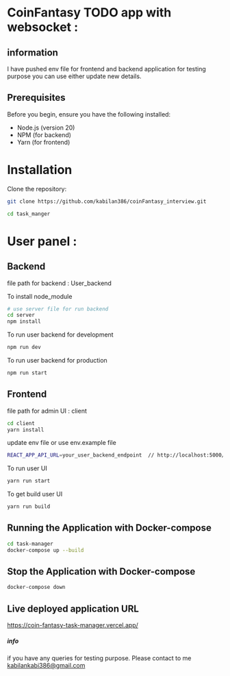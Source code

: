 # CoinFantasy TODO app with websocket :

## information

I have pushed env file for frontend and backend application for testing purpose you can use either update new details.

## Prerequisites
Before you begin, ensure you have the following installed:

- Node.js (version 20)
- NPM (for backend)
- Yarn (for frontend)

# Installation
Clone the repository:

```bash
git clone https://github.com/kabilan386/coinFantasy_interview.git

cd task_manger

```

# User panel : 

## Backend

file path for backend : User_backend 

To install node_module 

```bash 
# use server file for run backend
cd server
npm install 
```
To run user backend for development 
```bash
npm run dev 
```
To run user backend for production 
```bash
npm run start 
```

## Frontend

file path for admin UI : client

```bash
cd client
yarn install 
```

update env file or use env.example file 
```bash
REACT_APP_API_URL=your_user_backend_endpoint  // http://localhost:5000/
```

To run user UI 
```bash
yarn run start 
```

To get build user UI
```bash
yarn run build 
```

## Running the Application with Docker-compose
```bash
cd task-manager
docker-compose up --build
```

## Stop the Application with Docker-compose
```bash
docker-compose down
```
## Live deployed application URL
https://coin-fantasy-task-manager.vercel.app/

##### info 
if you have any queries for testing purpose. Please contact to me kabilankabi386@gmail.com